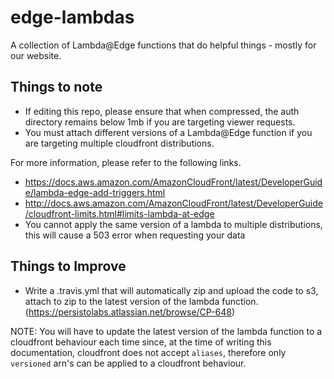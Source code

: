 # edge-lambdas
A collection of Lambda@Edge functions that do helpful things - mostly for our website.

## Things to note

- If editing this repo, please ensure that when compressed, the auth directory remains below 1mb if you are targeting viewer requests.
- You must attach different versions of a Lambda@Edge function if you are targeting multiple cloudfront distributions.

For more information, please refer to the following links.
- https://docs.aws.amazon.com/AmazonCloudFront/latest/DeveloperGuide/lambda-edge-add-triggers.html
- http://docs.aws.amazon.com/AmazonCloudFront/latest/DeveloperGuide/cloudfront-limits.html#limits-lambda-at-edge
- You cannot apply the same version of a lambda to multiple distributions, this will cause a 503 error when requesting your data

## Things to Improve

- Write a .travis.yml that will automatically zip and upload the code to s3, attach to zip to the latest version of the lambda function. (https://persistolabs.atlassian.net/browse/CP-648)

NOTE: You will have to update the latest version of the lambda function to a cloudfront behaviour each time since, at the time of writing this documentation, cloudfront does not accept `aliases`, therefore only `versioned` arn's can be applied to a cloudfront behaviour.